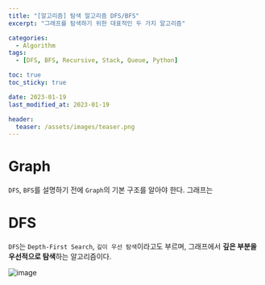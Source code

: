 ```yaml
---
title: "[알고리즘] 탐색 알고리즘 DFS/BFS"
excerpt: "그래프를 탐색하기 위한 대표적인 두 가지 알고리즘"

categories:
  - Algorithm
tags:
  - [DFS, BFS, Recursive, Stack, Queue, Python]

toc: true
toc_sticky: true

date: 2023-01-19
last_modified_at: 2023-01-19

header:
  teaser: /assets/images/teaser.png
---
```


# Graph

`DFS`, `BFS`를 설명하기 전에 `Graph`의 기본 구조를 알아야 한다. 그래프는 

# DFS

`DFS`는 `Depth-First Search`, `깊이 우선 탐색`이라고도 부르며, 그래프에서 **깊은 부분을 우선적으로 탐색**하는 알고리즘이다. 

![image](https://user-images.githubusercontent.com/121740394/213422352-c0e3e0e4-ac31-4d35-959b-9d8074fdff24.png)

